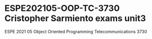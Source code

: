 # ESPE202105-OOP-TC-3730 Cristopher Sarmiento exams unit3
ESPE 2021 05 Object Oriented Programming Telecommunications 3730
